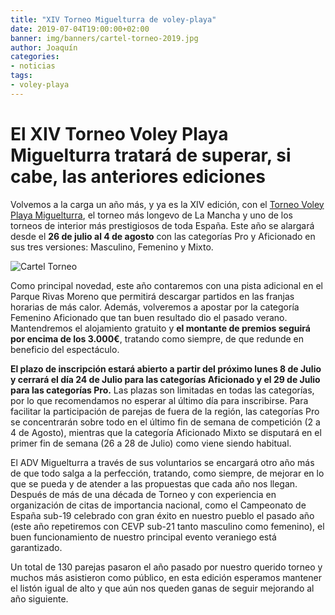 ```yaml
---
title: "XIV Torneo Miguelturra de voley-playa"
date: 2019-07-04T19:00:00+02:00
banner: img/banners/cartel-torneo-2019.jpg
author: Joaquín
categories:
- noticias
tags:
- voley-playa
---
```



# El XIV Torneo Voley Playa Miguelturra tratará de superar, si cabe, las anteriores ediciones

Volvemos a la carga un año más, y ya es la XIV edición, con el [Torneo
Voley Playa Miguelturra][torneo], el torneo más longevo de La Mancha y
uno de los torneos de interior más prestigiosos de toda España. Este
año se alargará desde el **26 de julio al 4 de agosto** con las
categorías Pro y Aficionado en sus tres versiones: Masculino, Femenino
y Mixto.

![Cartel Torneo](../../../../../img/banners/cartel-torneo-2019.jpg)

Como principal novedad, este año contaremos con una pista adicional en
el Parque Rivas Moreno que permitirá descargar partidos en las franjas
horarias de más calor. Además, volveremos a apostar por la categoría
Femenino Aficionado que tan buen resultado dio el pasado
verano. Mantendremos el alojamiento gratuito y **el montante de premios
seguirá por encima de los 3.000€**, tratando como siempre, de que
redunde en beneficio del espectáculo.

**El plazo de inscripción estará abierto a partir del próximo lunes 8
de Julio y cerrará el día 24 de Julio para las categorías Aficionado y
el 29 de Julio para las categorías Pro.** Las plazas son limitadas en
todas las categorías, por lo que recomendamos no esperar al último día
para inscribirse. Para facilitar la participación de parejas de fuera
de la región, las categorías Pro se concentrarán sobre todo en el
último fin de semana de competición (2 a 4 de Agosto), mientras que la
categoría Aficionado Mixto se disputará en el primer fin de semana (26
a 28 de Julio) como viene siendo habitual.

El ADV Miguelturra a través de sus voluntarios se encargará otro año
más de que todo salga a la perfección, tratando, como siempre, de
mejorar en lo que se pueda y de atender a las propuestas que cada año
nos llegan. Después de más de una década de Torneo y con experiencia
en organización de citas de importancia nacional, como el Campeonato
de España sub-19 celebrado con gran éxito en nuestro pueblo el pasado
año (este año repetiremos con CEVP sub-21 tanto masculino como
femenino), el buen funcionamiento de nuestro principal evento
veraniego está garantizado.

Un total de 130 parejas pasaron el año pasado por nuestro querido
torneo y muchos más asistieron como público, en esta edición esperamos
mantener el listón igual de alto y que aún nos queden ganas de seguir
mejorando al año siguiente.

[torneo]: http://www.advmiguelturra.org/vplaya/torneo/
